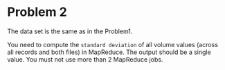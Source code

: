 # Problem 2 
The data set is the same as in the Problem1. 

You need to compute the `standard deviation` of all volume values (across all records and both files) in MapReduce. The output should be a
single value. You must not use more than 2 MapReduce jobs.
